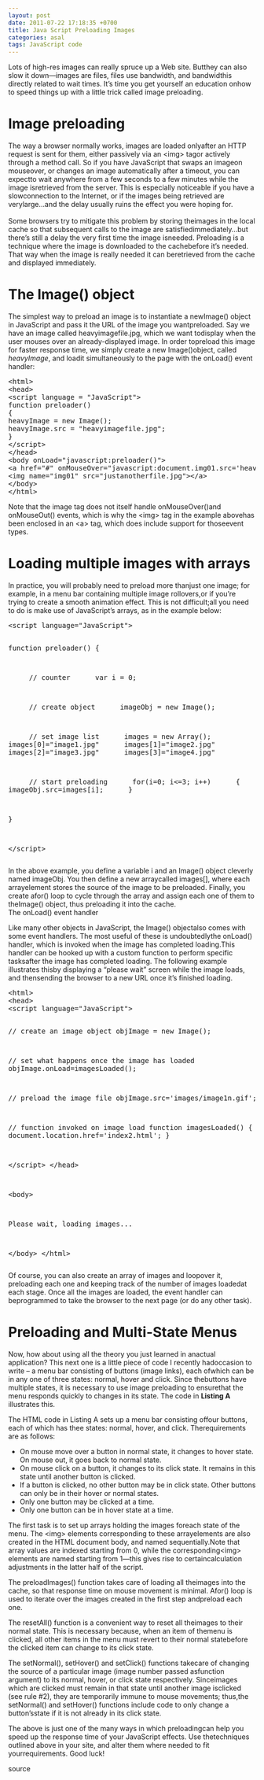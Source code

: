 ```yaml
---
layout: post
date: 2011-07-22 17:18:35 +0700
title: Java Script Preloading Images
categories: asal
tags: JavaScript code
---
```

<p>Lots of high-res images can really spruce up a Web site. Butthey can also slow it down—images are files, files use bandwidth, and bandwidthis directly related to wait times. It’s time you get yourself an education onhow to speed things up with a little trick called image preloading.</p>
<h1>Image preloading</h1>
<p>The way a browser normally works, images are loaded onlyafter an HTTP request is sent for them, either passively via an &lt;img&gt; tagor actively through a method call. So if you have JavaScript that swaps an imageon mouseover, or changes an image automatically after a timeout, you can expectto wait anywhere from a few seconds to a few minutes while the image isretrieved from the server. This is especially noticeable if you have a slowconnection to the Internet, or if the images being retrieved are verylarge…and the delay usually ruins the effect you were hoping for.<br>
<span id="more-444"></span><br>
Some browsers try to mitigate this problem by storing theimages in the local cache so that subsequent calls to the image are satisfiedimmediately…but there’s still a delay the very first time the image isneeded. Preloading is a technique where the image is downloaded to the cachebefore it’s needed. That way when the image is really needed it can beretrieved from the cache and displayed immediately.</p>
<h1>The Image() object</h1>
<p>The simplest way to preload an image is to instantiate a newImage() object in JavaScript and pass it the URL of the image you wantpreloaded. Say we have an image called heavyimagefile.jpg, which we want todisplay when the user mouses over an already-displayed image. In order topreload this image for faster response time, we simply create a new Image()object, called <em>heavyImage</em>, and loadit simultaneously to the page with the onLoad() event handler:</p>
<pre>&lt;html&gt;
&lt;head&gt;
&lt;script language = "JavaScript"&gt;
function preloader()
{
heavyImage = new Image();
heavyImage.src = "heavyimagefile.jpg";
}
&lt;/script&gt;
&lt;/head&gt;
&lt;body onLoad="javascript:preloader()"&gt;
&lt;a href="#" onMouseOver="javascript:document.img01.src='heavyimagefile.jpg'"&gt;
&lt;img name="img01" src="justanotherfile.jpg"&gt;&lt;/a&gt;
&lt;/body&gt;
&lt;/html&gt;</pre>
<p>Note that the image tag does not itself handle onMouseOver()and onMouseOut() events, which is why the &lt;img&gt; tag in the example abovehas been enclosed in an &lt;a&gt; tag, which does include support for thoseevent types.</p>
<h1>Loading multiple images with arrays</h1>
<p>In practice, you will probably need to preload more thanjust one image; for example, in a menu bar containing multiple image rollovers,or if you’re trying to create a smooth animation effect. This is not difficult;all you need to do is make use of JavaScript’s arrays, as in the example below:</p>
<pre>&lt;script language="JavaScript"&gt;

function preloader()
{

&nbsp;&nbsp;&nbsp;&nbsp; // counter
&nbsp;&nbsp;&nbsp;&nbsp; var i = 0;

&nbsp;&nbsp;&nbsp;&nbsp; // create object
&nbsp;&nbsp;&nbsp;&nbsp; imageObj = new Image();

&nbsp;&nbsp;&nbsp;&nbsp; // set image list
&nbsp;&nbsp;&nbsp;&nbsp; images = new Array();
&nbsp;&nbsp;&nbsp;&nbsp; images[0]="image1.jpg"
&nbsp;&nbsp;&nbsp;&nbsp; images[1]="image2.jpg"
&nbsp;&nbsp;&nbsp;&nbsp; images[2]="image3.jpg"
&nbsp;&nbsp;&nbsp;&nbsp; images[3]="image4.jpg"

&nbsp;&nbsp;&nbsp;&nbsp; // start preloading
&nbsp;&nbsp;&nbsp;&nbsp; for(i=0; i&lt;=3; i++)
&nbsp;&nbsp;&nbsp;&nbsp; {
&nbsp;&nbsp;&nbsp;&nbsp;&nbsp;&nbsp;&nbsp;&nbsp;&nbsp; imageObj.src=images[i];
&nbsp;&nbsp;&nbsp;&nbsp; }

}

&lt;/script&gt;</pre>
<p>In the above example, you define a variable i and an Image() object cleverly named imageObj. You then define a new arraycalled images[], where each arrayelement stores the source of the image to be preloaded. Finally, you create afor() loop to cycle through the array and assign each one of them to theImage() object, thus preloading it into the cache.<br>
The onLoad() event handler</p>
<p>Like many other objects in JavaScript, the Image() objectalso comes with some event handlers. The most useful of these is undoubtedlythe onLoad() handler, which is invoked when the image has completed loading.This handler can be hooked up with a custom function to perform specific tasksafter the image has completed loading. The following example illustrates thisby displaying a “please wait” screen while the image loads, and thensending the browser to a new URL once it’s finished loading.</p>
<pre>&lt;html&gt;
&lt;head&gt;
&lt;script language="JavaScript"&gt;

// create an image object
objImage = new Image();

// set what happens once the image has loaded objImage.onLoad=imagesLoaded();

// preload the image file
objImage.src='images/image1n.gif';

// function invoked on image load
function imagesLoaded()
{&nbsp;&nbsp;&nbsp;
&nbsp;&nbsp;&nbsp;&nbsp; document.location.href='index2.html';
}

&lt;/script&gt;
&lt;/head&gt;

&lt;body&gt;

Please wait, loading images...

&lt;/body&gt;
&lt;/html&gt;</pre>
<p>Of course, you can also create an array of images and loopover it, preloading each one and keeping track of the number of images loadedat each stage. Once all the images are loaded, the event handler can beprogrammed to take the browser to the next page (or do any other task).</p>
<h1>Preloading and Multi-State Menus</h1>
<p>Now, how about using all the theory you just learned in anactual application? This next one is a little piece of code I recently hadoccasion to write – a menu bar consisting of buttons (image links), each ofwhich can be in any one of three states: normal, hover and click. Since thebuttons have multiple states, it is necessary to use image preloading to ensurethat the menu responds quickly to changes in its state. The code in <strong>Listing A</strong> illustrates this.</p>
<p>The HTML code in Listing A sets up a menu bar consisting offour buttons, each of which has thee states: normal, hover, and click. Therequirements are as follows:</p>
<ul type="disc">
<li>On mouse move over a button in normal state, it changes to hover state. On mouse out, it goes back to normal state.</li>
<li>On mouse click on a button, it changes to its click state. It remains in this state until another button is clicked.</li>
<li>If a button is clicked, no other button may be in click state. Other buttons can only be in their hover or normal states.</li>
<li>Only one button may be clicked at a time.</li>
<li>Only one button can be in hover state at a time.</li>
</ul>
<p>The first task is to set up arrays holding the images foreach state of the menu. The &lt;img&gt; elements corresponding to these arrayelements are also created in the HTML document body, and named sequentially.Note that array values are indexed starting from 0, while the corresponding&lt;img&gt; elements are named starting from 1—this gives rise to certaincalculation adjustments in the latter half of the script.</p>
<p>The preloadImages() function takes care of loading all theimages into the cache, so that response time on mouse movement is minimal. Afor() loop is used to iterate over the images created in the first step andpreload each one.</p>
<p>The resetAll() function is a convenient way to reset all theimages to their normal state. This is necessary because, when an item of themenu is clicked, all other items in the menu must revert to their normal statebefore the clicked item can change to its click state.</p>
<p>The setNormal(), setHover() and setClick() functions takecare of changing the source of a particular image (image number passed asfunction argument) to its normal, hover, or click state respectively. Sinceimages which are clicked must remain in that state until another image isclicked (see rule #2), they are temporarily immune to mouse movements; thus,the setNormal() and setHover() functions include code to only change a button’sstate if it is not already in its click state.</p>
<p>The above is just one of the many ways in which preloadingcan help you speed up the response time of your JavaScript effects. Use thetechniques outlined above in your site, and alter them where needed to fit yourrequirements. Good luck!</p>
<p><a>source</a></p>
